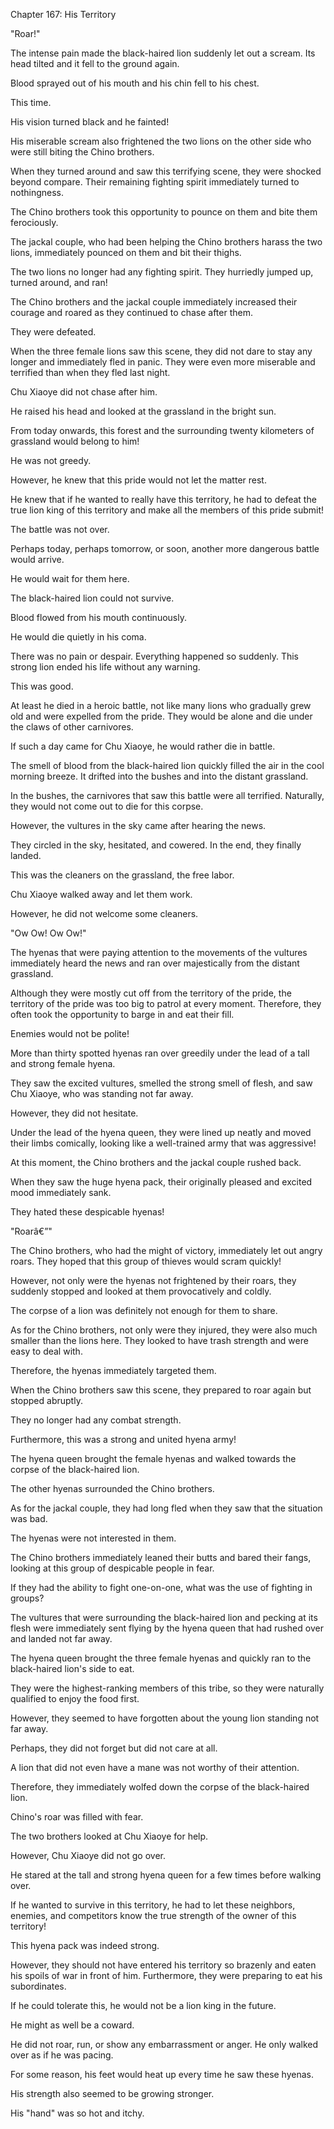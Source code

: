 Chapter 167: His Territory

"Roar\!"

The intense pain made the black-haired lion suddenly let out a scream. Its head tilted and it fell to the ground again.

Blood sprayed out of his mouth and his chin fell to his chest.

This time.

His vision turned black and he fainted\!

His miserable scream also frightened the two lions on the other side who were still biting the Chino brothers.

When they turned around and saw this terrifying scene, they were shocked beyond compare. Their remaining fighting spirit immediately turned to nothingness.

The Chino brothers took this opportunity to pounce on them and bite them ferociously.

The jackal couple, who had been helping the Chino brothers harass the two lions, immediately pounced on them and bit their thighs.

The two lions no longer had any fighting spirit. They hurriedly jumped up, turned around, and ran\!

The Chino brothers and the jackal couple immediately increased their courage and roared as they continued to chase after them.

They were defeated.

When the three female lions saw this scene, they did not dare to stay any longer and immediately fled in panic. They were even more miserable and terrified than when they fled last night.

Chu Xiaoye did not chase after him.

He raised his head and looked at the grassland in the bright sun.

From today onwards, this forest and the surrounding twenty kilometers of grassland would belong to him\!

He was not greedy.

However, he knew that this pride would not let the matter rest.

He knew that if he wanted to really have this territory, he had to defeat the true lion king of this territory and make all the members of this pride submit\!

The battle was not over.

Perhaps today, perhaps tomorrow, or soon, another more dangerous battle would arrive.

He would wait for them here.

The black-haired lion could not survive.

Blood flowed from his mouth continuously.

He would die quietly in his coma.

There was no pain or despair. Everything happened so suddenly. This strong lion ended his life without any warning.

This was good.

At least he died in a heroic battle, not like many lions who gradually grew old and were expelled from the pride. They would be alone and die under the claws of other carnivores.

If such a day came for Chu Xiaoye, he would rather die in battle.

The smell of blood from the black-haired lion quickly filled the air in the cool morning breeze. It drifted into the bushes and into the distant grassland.

In the bushes, the carnivores that saw this battle were all terrified. Naturally, they would not come out to die for this corpse.

However, the vultures in the sky came after hearing the news.

They circled in the sky, hesitated, and cowered. In the end, they finally landed.

This was the cleaners on the grassland, the free labor.

Chu Xiaoye walked away and let them work.

However, he did not welcome some cleaners.

"Ow Ow\! Ow Ow\!"

The hyenas that were paying attention to the movements of the vultures immediately heard the news and ran over majestically from the distant grassland.

Although they were mostly cut off from the territory of the pride, the territory of the pride was too big to patrol at every moment. Therefore, they often took the opportunity to barge in and eat their fill.

Enemies would not be polite\!

More than thirty spotted hyenas ran over greedily under the lead of a tall and strong female hyena.

They saw the excited vultures, smelled the strong smell of flesh, and saw Chu Xiaoye, who was standing not far away.

However, they did not hesitate.

Under the lead of the hyena queen, they were lined up neatly and moved their limbs comically, looking like a well-trained army that was aggressive\!

At this moment, the Chino brothers and the jackal couple rushed back.

When they saw the huge hyena pack, their originally pleased and excited mood immediately sank.

They hated these despicable hyenas\!

"Roarâ€”"

The Chino brothers, who had the might of victory, immediately let out angry roars. They hoped that this group of thieves would scram quickly\!

However, not only were the hyenas not frightened by their roars, they suddenly stopped and looked at them provocatively and coldly.

The corpse of a lion was definitely not enough for them to share.

As for the Chino brothers, not only were they injured, they were also much smaller than the lions here. They looked to have trash strength and were easy to deal with.

Therefore, the hyenas immediately targeted them.

When the Chino brothers saw this scene, they prepared to roar again but stopped abruptly.

They no longer had any combat strength.

Furthermore, this was a strong and united hyena army\!

The hyena queen brought the female hyenas and walked towards the corpse of the black-haired lion.

The other hyenas surrounded the Chino brothers.

As for the jackal couple, they had long fled when they saw that the situation was bad.

The hyenas were not interested in them.

The Chino brothers immediately leaned their butts and bared their fangs, looking at this group of despicable people in fear.

If they had the ability to fight one-on-one, what was the use of fighting in groups?

The vultures that were surrounding the black-haired lion and pecking at its flesh were immediately sent flying by the hyena queen that had rushed over and landed not far away.

The hyena queen brought the three female hyenas and quickly ran to the black-haired lion's side to eat.

They were the highest-ranking members of this tribe, so they were naturally qualified to enjoy the food first.

However, they seemed to have forgotten about the young lion standing not far away.

Perhaps, they did not forget but did not care at all.

A lion that did not even have a mane was not worthy of their attention.

Therefore, they immediately wolfed down the corpse of the black-haired lion.

Chino's roar was filled with fear.

The two brothers looked at Chu Xiaoye for help.

However, Chu Xiaoye did not go over.

He stared at the tall and strong hyena queen for a few times before walking over.

If he wanted to survive in this territory, he had to let these neighbors, enemies, and competitors know the true strength of the owner of this territory\!

This hyena pack was indeed strong.

However, they should not have entered his territory so brazenly and eaten his spoils of war in front of him. Furthermore, they were preparing to eat his subordinates.

If he could tolerate this, he would not be a lion king in the future.

He might as well be a coward.

He did not roar, run, or show any embarrassment or anger. He only walked over as if he was pacing.

For some reason, his feet would heat up every time he saw these hyenas.

His strength also seemed to be growing stronger.

His "hand" was so hot and itchy.